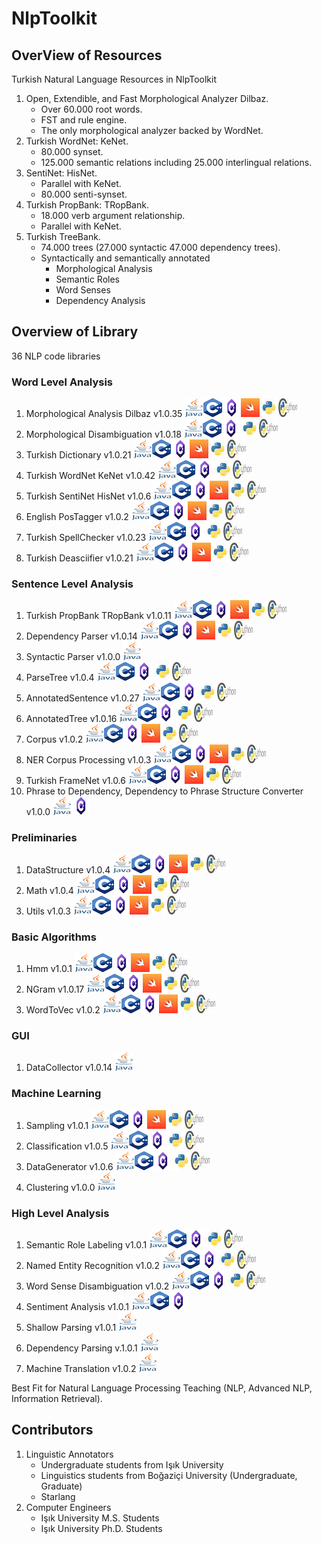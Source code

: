 # NlpToolkit

## OverView of Resources

Turkish Natural Language Resources in NlpToolkit

1. Open, Extendible, and Fast Morphological Analyzer Dilbaz.
    +  Over 60.000 root words.
    +  FST and rule engine.
    +  The only morphological analyzer backed by WordNet.
2. Turkish WordNet: KeNet.
    +  80.000 synset.
    +  125.000 semantic relations including 25.000 interlingual relations.
3. SentiNet: HisNet. 
    +  Parallel with KeNet.
    +  80.000 senti-synset.
4. Turkish PropBank: TRopBank.
    +  18.000 verb argument relationship.
    +  Parallel with KeNet.
5. Turkish TreeBank.
    +  74.000 trees (27.000 syntactic 47.000 dependency trees).
    +  Syntactically and semantically annotated
        +  Morphological Analysis
        +  Semantic Roles
        +  Word Senses
        +  Dependency Analysis

## Overview of Library

36 NLP code libraries 

### Word Level Analysis

1. Morphological Analysis Dilbaz v1.0.35 [![Java](java.png)](https://github.com/StarlangSoftware/TurkishMorphologicalAnalysis)[![c++](cpp.png)](https://github.com/StarlangSoftware/TurkishMorphologicalAnalysis-CPP)[![c#](cs.png)](https://github.com/StarlangSoftware/TurkishMorphologicalAnalysis-CS)[![swift](swift.jpeg)](https://github.com/StarlangSoftware/TurkishMorphologicalAnalysis-Swift)[![python](python.jpeg)](https://github.com/StarlangSoftware/TurkishMorphologicalAnalysis-Py)[![cython](cython.jpeg)](https://github.com/StarlangSoftware/TurkishMorphologicalAnalysis-Cy)
2. Morphological Disambiguation v1.0.18 [![Java](java.png)](https://github.com/StarlangSoftware/TurkishMorphologicalDisambiguation)[![c++](cpp.png)](https://github.com/StarlangSoftware/TurkishMorphologicalDisambiguation-CPP)[![c#](cs.png)](https://github.com/StarlangSoftware/TurkishMorphologicalDisambiguation-CS)[![python](python.jpeg)](https://github.com/StarlangSoftware/TurkishMorphologicalDisambiguation-Py)[![cython](cython.jpeg)](https://github.com/StarlangSoftware/TurkishMorphologicalDisambiguation-Cy)
3. Turkish Dictionary v1.0.21 [![Java](java.png)](https://github.com/StarlangSoftware/Dictionary)[![c++](cpp.png)](https://github.com/StarlangSoftware/Dictionary-CPP)[![c#](cs.png)](https://github.com/StarlangSoftware/Dictionary-CS)[![swift](swift.jpeg)](https://github.com/StarlangSoftware/Dictionary-Swift)[![python](python.jpeg)](https://github.com/StarlangSoftware/Dictionary-Py)[![cython](cython.jpeg)](https://github.com/StarlangSoftware/Dictionary-Cy)
4. Turkish WordNet KeNet v1.0.42 [![Java](java.png)](https://github.com/StarlangSoftware/TurkishWordNet)[![c++](cpp.png)](https://github.com/StarlangSoftware/TurkishWordNet-CPP)[![c#](cs.png)](https://github.com/StarlangSoftware/TurkishWordNet-CS)[![python](python.jpeg)](https://github.com/StarlangSoftware/TurkishWordNet-Py)[![cython](cython.jpeg)](https://github.com/StarlangSoftware/TurkishWordNet-Cy)
5. Turkish SentiNet HisNet v1.0.6 [![Java](java.png)](https://github.com/StarlangSoftware/TurkishSentiNet)[![c++](cpp.png)](https://github.com/StarlangSoftware/TurkishSentiNet-CPP)[![c#](cs.png)](https://github.com/StarlangSoftware/TurkishSentiNet-CS)[![swift](swift.jpeg)](https://github.com/StarlangSoftware/TurkishSentiNet-Swift)[![python](python.jpeg)](https://github.com/StarlangSoftware/TurkishSentiNet-Py)[![cython](cython.jpeg)](https://github.com/StarlangSoftware/TurkishSentiNet-Cy)
6. English PosTagger v1.0.2 [![Java](java.png)](https://github.com/StarlangSoftware/EnglishPosTagger)[![c++](cpp.png)](https://github.com/StarlangSoftware/EnglishPosTagger-CPP)[![c#](cs.png)](https://github.com/StarlangSoftware/EnglishPosTagger-CS)[![swift](swift.jpeg)](https://github.com/StarlangSoftware/EnglishPosTagger-Swift)[![python](python.jpeg)](https://github.com/StarlangSoftware/EnglishPosTagger-Py)[![cython](cython.jpeg)](https://github.com/StarlangSoftware/EnglishPosTagger-Cy)
7. Turkish SpellChecker v1.0.23 [![Java](java.png)](https://github.com/StarlangSoftware/TurkishSpellChecker)[![c++](cpp.png)](https://github.com/StarlangSoftware/TurkishSpellChecker-CPP)[![c#](cs.png)](https://github.com/StarlangSoftware/TurkishSpellChecker-CS)[![python](python.jpeg)](https://github.com/StarlangSoftware/TurkishSpellChecker-Py)[![cython](cython.jpeg)](https://github.com/StarlangSoftware/TurkishSpellChecker-Cy)
8. Turkish Deasciifier v1.0.21 [![Java](java.png)](https://github.com/StarlangSoftware/TurkishDeasciifier)[![c++](cpp.png)](https://github.com/StarlangSoftware/TurkishDeasciifier-CPP)[![c#](cs.png)](https://github.com/StarlangSoftware/TurkishDeasciifier-CS)[![swift](swift.jpeg)](https://github.com/StarlangSoftware/TurkishDeasciifier-Swift)[![python](python.jpeg)](https://github.com/StarlangSoftware/TurkishDeasciifier-Py)[![cython](cython.jpeg)](https://github.com/StarlangSoftware/TurkishDeasciifier-Cy)

### Sentence Level Analysis

1. Turkish PropBank TRopBank v1.0.11 [![Java](java.png)](https://github.com/StarlangSoftware/TurkishPropBank)[![c++](cpp.png)](https://github.com/StarlangSoftware/TurkishPropBank-CPP)[![c#](cs.png)](https://github.com/StarlangSoftware/TurkishPropBank-CS)[![swift](swift.jpeg)](https://github.com/StarlangSoftware/TurkishPropBank-Swift)[![python](python.jpeg)](https://github.com/StarlangSoftware/TurkishPropBank-Py)[![cython](cython.jpeg)](https://github.com/StarlangSoftware/TurkishPropBank-Cy)
2. Dependency Parser v1.0.14 [![Java](java.png)](https://github.com/StarlangSoftware/TurkishDependencyParser)[![c++](cpp.png)](https://github.com/StarlangSoftware/TurkishDependencyParser-CPP)[![c#](cs.png)](https://github.com/StarlangSoftware/TurkishDependencyParser-CS)[![swift](swift.jpeg)](https://github.com/StarlangSoftware/TurkishDependencyParser-Swift)[![python](python.jpeg)](https://github.com/StarlangSoftware/TurkishDependencyParser-Py)[![cython](cython.jpeg)](https://github.com/StarlangSoftware/TurkishDependencyParser-Cy)
3. Syntactic Parser v1.0.0 [![Java](java.png)](https://github.com/StarlangSoftware/SyntacticParser)
4. ParseTree v1.0.4 [![Java](java.png)](https://github.com/StarlangSoftware/ParseTree)[![c++](cpp.png)](https://github.com/StarlangSoftware/ParseTree-CPP)[![c#](cs.png)](https://github.com/StarlangSoftware/ParseTree-CS)[![python](python.jpeg)](https://github.com/StarlangSoftware/ParseTree-Py)[![cython](cython.jpeg)](https://github.com/StarlangSoftware/ParseTree-Cy)
5. AnnotatedSentence v1.0.27 [![Java](java.png)](https://github.com/StarlangSoftware/AnnotatedSentence)[![c++](cpp.png)](https://github.com/StarlangSoftware/AnnotatedSentence-CPP)[![c#](cs.png)](https://github.com/StarlangSoftware/AnnotatedSentence-CS)[![python](python.jpeg)](https://github.com/StarlangSoftware/AnnotatedSentence-Py)[![cython](cython.jpeg)](https://github.com/StarlangSoftware/AnnotatedSentence-Cy)
6. AnnotatedTree v1.0.16 [![Java](java.png)](https://github.com/StarlangSoftware/AnnotatedTree)[![c++](cpp.png)](https://github.com/StarlangSoftware/AnnotatedTree-CPP)[![c#](cs.png)](https://github.com/StarlangSoftware/AnnotatedTree-CS)[![python](python.jpeg)](https://github.com/StarlangSoftware/AnnotatedTree-Py)[![cython](cython.jpeg)](https://github.com/StarlangSoftware/AnnotatedTree-Cy)
7. Corpus v1.0.2 [![Java](java.png)](https://github.com/StarlangSoftware/Corpus)[![c++](cpp.png)](https://github.com/StarlangSoftware/Corpus-CPP)[![c#](cs.png)](https://github.com/StarlangSoftware/Corpus-CS)[![swift](swift.jpeg)](https://github.com/StarlangSoftware/Corpus-Swift)[![python](python.jpeg)](https://github.com/StarlangSoftware/Corpus-Py)[![cython](cython.jpeg)](https://github.com/StarlangSoftware/Corpus-Cy)
8. NER Corpus Processing v1.0.3 [![Java](java.png)](https://github.com/StarlangSoftware/TurkishNamedEntityRecognition)[![c++](cpp.png)](https://github.com/StarlangSoftware/TurkishNamedEntityRecognition-CPP)[![c#](cs.png)](https://github.com/StarlangSoftware/TurkishNamedEntityRecognition-CS)[![swift](swift.jpeg)](https://github.com/StarlangSoftware/TurkishNamedEntityRecognition-Swift)[![python](python.jpeg)](https://github.com/StarlangSoftware/TurkishNamedEntityRecognition-Py)[![cython](cython.jpeg)](https://github.com/StarlangSoftware/TurkishNamedEntityRecognition-Cy)
9. Turkish FrameNet v1.0.6 [![Java](java.png)](https://github.com/StarlangSoftware/TurkishFrameNet)[![c++](cpp.png)](https://github.com/StarlangSoftware/TurkishFrameNet-CPP)[![c#](cs.png)](https://github.com/StarlangSoftware/TurkishFrameNet-CS)[![swift](swift.jpeg)](https://github.com/StarlangSoftware/TurkishFrameNet-Swift)[![python](python.jpeg)](https://github.com/StarlangSoftware/TurkishFrameNet-Py)[![cython](cython.jpeg)](https://github.com/StarlangSoftware/TurkishFrameNet-Cy)
10. Phrase to Dependency, Dependency to Phrase Structure Converter v1.0.0 [![Java](java.png)](https://github.com/StarlangSoftware/StructureConverter)[![c#](cs.png)](https://github.com/StarlangSoftware/StructureConverter-CS)

### Preliminaries

1. DataStructure v1.0.4 [![Java](java.png)](https://github.com/StarlangSoftware/DataStructure)[![c++](cpp.png)](https://github.com/StarlangSoftware/DataStructure-CPP)[![c#](cs.png)](https://github.com/StarlangSoftware/DataStructure-CS)[![swift](swift.jpeg)](https://github.com/StarlangSoftware/DataStructure-Swift)[![python](python.jpeg)](https://github.com/StarlangSoftware/DataStructure-Py)[![cython](cython.jpeg)](https://github.com/StarlangSoftware/DataStructure-Cy)
2. Math v1.0.4 [![Java](java.png)](https://github.com/StarlangSoftware/Math)[![c++](cpp.png)](https://github.com/StarlangSoftware/Math-CPP)[![c#](cs.png)](https://github.com/StarlangSoftware/Math-CS)[![swift](swift.jpeg)](https://github.com/StarlangSoftware/Math-Swift)[![python](python.jpeg)](https://github.com/StarlangSoftware/Math-Py)[![cython](cython.jpeg)](https://github.com/StarlangSoftware/Math-Cy)
3. Utils v1.0.3 [![Java](java.png)](https://github.com/StarlangSoftware/Util)[![c++](cpp.png)](https://github.com/StarlangSoftware/Util-CPP)[![c#](cs.png)](https://github.com/StarlangSoftware/Util-CS)[![swift](swift.jpeg)](https://github.com/StarlangSoftware/Util-Swift)[![python](python.jpeg)](https://github.com/StarlangSoftware/Util-Py)[![cython](cython.jpeg)](https://github.com/StarlangSoftware/Util-Cy)

### Basic Algorithms

1. Hmm v1.0.1 [![Java](java.png)](https://github.com/StarlangSoftware/Hmm)[![c++](cpp.png)](https://github.com/StarlangSoftware/Hmm-CPP)[![c#](cs.png)](https://github.com/StarlangSoftware/Hmm-CS)[![swift](swift.jpeg)](https://github.com/StarlangSoftware/Hmm-Swift)[![python](python.jpeg)](https://github.com/StarlangSoftware/Hmm-Py)[![cython](cython.jpeg)](https://github.com/StarlangSoftware/Hmm-Cy)
2. NGram v1.0.17 [![Java](java.png)](https://github.com/StarlangSoftware/NGram)[![c++](cpp.png)](https://github.com/StarlangSoftware/NGram-CPP)[![c#](cs.png)](https://github.com/StarlangSoftware/NGram-CS)[![swift](swift.jpeg)](https://github.com/StarlangSoftware/NGram-Swift)[![python](python.jpeg)](https://github.com/StarlangSoftware/NGram-Py)[![cython](cython.jpeg)](https://github.com/StarlangSoftware/NGram-Cy)
3. WordToVec v1.0.2 [![Java](java.png)](https://github.com/StarlangSoftware/WordToVec)[![c++](cpp.png)](https://github.com/StarlangSoftware/WordToVec-CPP)[![c#](cs.png)](https://github.com/StarlangSoftware/WordToVec-CS)[![swift](swift.jpeg)](https://github.com/StarlangSoftware/WordToVec-Swift)[![python](python.jpeg)](https://github.com/StarlangSoftware/WordToVec-Py)[![cython](cython.jpeg)](https://github.com/StarlangSoftware/WordToVec-Cy)

### GUI

1. DataCollector v1.0.14 [![Java](java.png)](https://github.com/StarlangSoftware/DataCollector)

### Machine Learning

1. Sampling v1.0.1 [![Java](java.png)](https://github.com/StarlangSoftware/Sampling)[![c++](cpp.png)](https://github.com/StarlangSoftware/Sampling-CPP)[![c#](cs.png)](https://github.com/StarlangSoftware/Sampling-CS)[![swift](swift.jpeg)](https://github.com/StarlangSoftware/Sampling-Swift)[![python](python.jpeg)](https://github.com/StarlangSoftware/Sampling-Py)[![cython](cython.jpeg)](https://github.com/StarlangSoftware/Sampling-Cy)
2. Classification v1.0.5 [![Java](java.png)](https://github.com/StarlangSoftware/Classification)[![c++](cpp.png)](https://github.com/StarlangSoftware/Classification-CPP)[![c#](cs.png)](https://github.com/StarlangSoftware/Classification-CS)[![python](python.jpeg)](https://github.com/StarlangSoftware/Classification-Py)[![cython](cython.jpeg)](https://github.com/StarlangSoftware/Classification-Cy)
3. DataGenerator v1.0.6 [![Java](java.png)](https://github.com/StarlangSoftware/DataGenerator)[![c++](cpp.png)](https://github.com/StarlangSoftware/DataGenerator-CPP)[![c#](cs.png)](https://github.com/StarlangSoftware/DataGenerator-CS)[![python](python.jpeg)](https://github.com/StarlangSoftware/DataGenerator-Py)[![cython](cython.jpeg)](https://github.com/StarlangSoftware/DataGenerator-Cy)
4. Clustering v1.0.0 [![Java](java.png)](https://github.com/StarlangSoftware/Clustering)

### High Level Analysis

1. Semantic Role Labeling v1.0.1 [![Java](java.png)](https://github.com/StarlangSoftware/SemanticRoleLabeling)[![c++](cpp.png)](https://github.com/StarlangSoftware/SemanticRoleLabeling-CPP)[![c#](cs.png)](https://github.com/StarlangSoftware/SemanticRoleLabeling-CS)[![python](python.jpeg)](https://github.com/StarlangSoftware/SemanticRoleLabeling-Py)[![cython](cython.jpeg)](https://github.com/StarlangSoftware/SemanticRoleLabeling-Cy)
2. Named Entity Recognition v1.0.2 [![Java](java.png)](https://github.com/StarlangSoftware/NER)[![c++](cpp.png)](https://github.com/StarlangSoftware/NER-CPP)[![c#](cs.png)](https://github.com/StarlangSoftware/NER-CS)[![python](python.jpeg)](https://github.com/StarlangSoftware/NER-Py)[![cython](cython.jpeg)](https://github.com/StarlangSoftware/NER-Cy)
3. Word Sense Disambiguation v1.0.2 [![Java](java.png)](https://github.com/StarlangSoftware/WordSenseDisambiguation)[![c++](cpp.png)](https://github.com/StarlangSoftware/WordSenseDisambiguation-CPP)[![c#](cs.png)](https://github.com/StarlangSoftware/WordSenseDisambiguation-CS)[![python](python.jpeg)](https://github.com/StarlangSoftware/WordSenseDisambiguation-Py)[![cython](cython.jpeg)](https://github.com/StarlangSoftware/WordSenseDisambiguation-Cy)
4. Sentiment Analysis v1.0.1 [![Java](java.png)](https://github.com/StarlangSoftware/SentimentAnalysis)[![c++](cpp.png)](https://github.com/StarlangSoftware/SentimentAnalysis-CPP)[![c#](cs.png)](https://github.com/StarlangSoftware/SentimentAnalysis-CS)
5. Shallow Parsing v1.0.1 [![Java](java.png)](https://github.com/StarlangSoftware/ShallowParsing)
6. Dependency Parsing v.1.0.1 [![Java](java.png)](https://github.com/StarlangSoftware/UniversalDependencyParser) 
7. Machine Translation v1.0.2 [![Java](java.png)](https://github.com/StarlangSoftware/EnglishTurkishTranslation) 

Best Fit for Natural Language Processing Teaching (NLP, Advanced NLP, Information Retrieval). 

## Contributors

1. Linguistic Annotators
    +  Undergraduate students from Işık University
    +  Linguistics students from Boğaziçi University (Undergraduate, Graduate)
    +  Starlang
2. Computer Engineers
    +  Işık University M.S. Students
    +  Işık University Ph.D. Students

